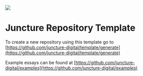 <a href="https://www.juncture-digital.org"><img src="https://juncture-digital.github.io/juncture/static/images/ve-button.png"></a>

# Juncture Repository Template

<param ve-iframe
  src="https://archive.org/embed/sunflowerpetals1940sunf/page/n7/mode/1up"
  fit="contain">

To create a new repository using this template go to [https://github.com/juncture-digital/template/generate](https://github.com/juncture-digital/template/generate)

Example essays can be found at [https://github.com/juncture-digital/examples](https://github.com/juncture-digital/examples)
